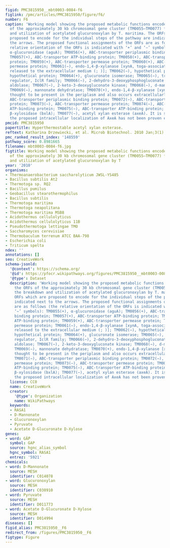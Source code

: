```yaml
---
figid: PMC3815950__mbt0003-0084-f6
figlink: /pmc/articles/PMC3815950/figure/f6/
number: F6
caption: 'Working model showing the proposed metabolic functions encoded by the ORFs
  of the approximately 30 kb chromosomal gene cluster (TM0055–TM0077) for the breakdown
  and utilization of acetylated glucuronoxylan by T. maritima. The ORFs which are
  proposed to encode for the individual steps of the pathway are indicated next to
  the arrows. The proposed functional assignments of the ORFs are as follows (the
  relative orientation of the ORFs is indicated with ‘+’ and ‘−’ symbols): TM0055(+),
  α‐glucuronidase (aguA); TM0056(+), ABC‐transporter periplasmic binding protein;
  TM0057(+), ABC‐transporter ATP‐binding protein; TM0058(+), ABC‐transporter ATP‐binding
  protein; TM0059(+), ABC‐transporter permease protein; TM0060(+), ABC‐transporter
  permease protein; TM0061(−), endo‐1,4‐β‐xylanase [xynA, toga‐associated and partially
  released to the extracellular medium (; )]; TM0062(−), hypothetical protein; TM0063(+),
  hypothetical protein; TM0064(+), glucuronate isomerase; TM0065(−), transcriptional
  regulator, IclR family; TM0066(−), 2‐dehydro‐3‐deoxyphosphogluconate aldolase/4‐hydroxy‐2‐oxoglutarate
  aldolase; TM0067(−), 2‐keto‐3‐deoxygluconate kinase; TM0068(−), d‐mannonate oxidoreductase;
  TM0069(−), mannonate dehydratase; TM0070(+), endo‐1,4‐β‐xylanase [xynB, XynB is
  thought to be present in the periplasm and also occurs extracellularly (; )]; TM0071(−),
  ABC‐transporter periplasmic binding protein; TM0072(−), ABC‐transporter permease
  protein; TM0073(−), ABC‐transporter permease protein; TM0074(−), ABC‐transporter
  ATP‐binding protein; TM0075(−), ABC‐transporter ATP‐binding protein; TM0076(−),
  β‐xylosidase (bxlA); TM0077(−), acetyl xylan esterase (axeA). It is stressed that
  the proposed intracellular localization of AxeA has not been proven experimentally.'
pmcid: PMC3815950
papertitle: Hyperthermostable acetyl xylan esterase.
reftext: Katharina Drzewiecki, et al. Microb Biotechnol. 2010 Jan;3(1):84-92.
pmc_ranked_result_index: '148559'
pathway_score: 0.8981665
filename: mbt0003-0084-f6.jpg
figtitle: Working model showing the proposed metabolic functions encoded by the ORFs
  of the approximately 30 kb chromosomal gene cluster (TM0055–TM0077) for the breakdown
  and utilization of acetylated glucuronoxylan by T
year: '2010'
organisms:
- Thermoanaerobacterium saccharolyticum JWSL-YS485
- Bacillus subtilis At2
- Thermotoga sp. RQ2
- Bacillus pumilus
- Geobacillus stearothermophilus
- Bacillus subtilis
- Thermotoga maritima
- Thermotoga neapolitana
- Thermotoga maritima MSB8
- Acidothermus cellulolyticus
- Acidothermus cellulolyticus 11B
- Pseudothermotoga lettingae TMO
- Saccharomyces cerevisiae
- Thermobaculum terrenum ATCC BAA-798
- Escherichia coli
- Triticum spelta
ndex: ''
annotations: []
seo: CreativeWork
schema-jsonld:
  '@context': https://schema.org/
  '@id': https://pfocr.wikipathways.org/figures/PMC3815950__mbt0003-0084-f6.html
  '@type': Dataset
  description: 'Working model showing the proposed metabolic functions encoded by
    the ORFs of the approximately 30 kb chromosomal gene cluster (TM0055–TM0077) for
    the breakdown and utilization of acetylated glucuronoxylan by T. maritima. The
    ORFs which are proposed to encode for the individual steps of the pathway are
    indicated next to the arrows. The proposed functional assignments of the ORFs
    are as follows (the relative orientation of the ORFs is indicated with ‘+’ and
    ‘−’ symbols): TM0055(+), α‐glucuronidase (aguA); TM0056(+), ABC‐transporter periplasmic
    binding protein; TM0057(+), ABC‐transporter ATP‐binding protein; TM0058(+), ABC‐transporter
    ATP‐binding protein; TM0059(+), ABC‐transporter permease protein; TM0060(+), ABC‐transporter
    permease protein; TM0061(−), endo‐1,4‐β‐xylanase [xynA, toga‐associated and partially
    released to the extracellular medium (; )]; TM0062(−), hypothetical protein; TM0063(+),
    hypothetical protein; TM0064(+), glucuronate isomerase; TM0065(−), transcriptional
    regulator, IclR family; TM0066(−), 2‐dehydro‐3‐deoxyphosphogluconate aldolase/4‐hydroxy‐2‐oxoglutarate
    aldolase; TM0067(−), 2‐keto‐3‐deoxygluconate kinase; TM0068(−), d‐mannonate oxidoreductase;
    TM0069(−), mannonate dehydratase; TM0070(+), endo‐1,4‐β‐xylanase [xynB, XynB is
    thought to be present in the periplasm and also occurs extracellularly (; )];
    TM0071(−), ABC‐transporter periplasmic binding protein; TM0072(−), ABC‐transporter
    permease protein; TM0073(−), ABC‐transporter permease protein; TM0074(−), ABC‐transporter
    ATP‐binding protein; TM0075(−), ABC‐transporter ATP‐binding protein; TM0076(−),
    β‐xylosidase (bxlA); TM0077(−), acetyl xylan esterase (axeA). It is stressed that
    the proposed intracellular localization of AxeA has not been proven experimentally.'
  license: CC0
  name: CreativeWork
  creator:
    '@type': Organization
    name: WikiPathways
  keywords:
  - RASA1
  - D-Mannonate
  - Glucuronoxylan
  - Pyruvate
  - Acetate D-Glucuronate D-Xylose
genes:
- word: GẮP
  symbol: GAP
  source: hgnc_alias_symbol
  hgnc_symbol: RASA1
  entrez: '5921'
chemicals:
- word: D-Mannonate
  source: MESH
  identifier: C014078
- word: Glucuronoxylan
  source: MESH
  identifier: C038910
- word: Pyruvate
  source: MESH
  identifier: D011773
- word: Acetate D-Glucuronate D-Xylose
  source: MESH
  identifier: D014994
diseases: []
figid_alias: PMC3815950__F6
redirect_from: /figures/PMC3815950__F6
figtype: Figure
---
```

